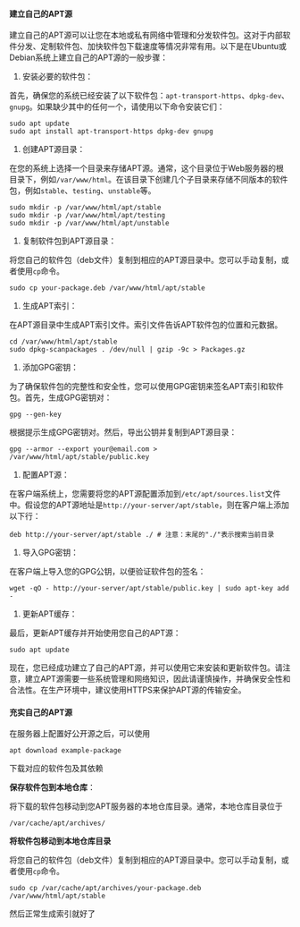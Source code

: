 #### 建立自己的APT源

建立自己的APT源可以让您在本地或私有网络中管理和分发软件包。这对于内部软件分发、定制软件包、加快软件包下载速度等情况非常有用。以下是在Ubuntu或Debian系统上建立自己的APT源的一般步骤：

1. 安装必要的软件包：

首先，确保您的系统已经安装了以下软件包：`apt-transport-https`、`dpkg-dev`、`gnupg`。如果缺少其中的任何一个，请使用以下命令安装它们：

```shell
sudo apt update
sudo apt install apt-transport-https dpkg-dev gnupg
```

1. 创建APT源目录：

在您的系统上选择一个目录来存储APT源。通常，这个目录位于Web服务器的根目录下，例如`/var/www/html`。在该目录下创建几个子目录来存储不同版本的软件包，例如`stable`、`testing`、`unstable`等。

```shell
sudo mkdir -p /var/www/html/apt/stable
sudo mkdir -p /var/www/html/apt/testing
sudo mkdir -p /var/www/html/apt/unstable
```

1. 复制软件包到APT源目录：

将您自己的软件包（deb文件）复制到相应的APT源目录中。您可以手动复制，或者使用`cp`命令。

```shell
sudo cp your-package.deb /var/www/html/apt/stable
```

1. 生成APT索引：

在APT源目录中生成APT索引文件。索引文件告诉APT软件包的位置和元数据。

```shell
cd /var/www/html/apt/stable
sudo dpkg-scanpackages . /dev/null | gzip -9c > Packages.gz
```

1. 添加GPG密钥：

为了确保软件包的完整性和安全性，您可以使用GPG密钥来签名APT索引和软件包。首先，生成GPG密钥对：

```shell
gpg --gen-key
```

根据提示生成GPG密钥对。然后，导出公钥并复制到APT源目录：

```shell
gpg --armor --export your@email.com > /var/www/html/apt/stable/public.key
```

1. 配置APT源：

在客户端系统上，您需要将您的APT源配置添加到`/etc/apt/sources.list`文件中。假设您的APT源地址是`http://your-server/apt/stable`，则在客户端上添加以下行：

```shell
deb http://your-server/apt/stable ./ # 注意：末尾的"./"表示搜索当前目录
```

1. 导入GPG密钥：

在客户端上导入您的GPG公钥，以便验证软件包的签名：

```shell
wget -qO - http://your-server/apt/stable/public.key | sudo apt-key add -
```

1. 更新APT缓存：

最后，更新APT缓存并开始使用您自己的APT源：

```shell
sudo apt update
```

现在，您已经成功建立了自己的APT源，并可以使用它来安装和更新软件包。请注意，建立APT源需要一些系统管理和网络知识，因此请谨慎操作，并确保安全性和合法性。在生产环境中，建议使用HTTPS来保护APT源的传输安全。

#### 充实自己的APT源

在服务器上配置好公开源之后，可以使用

```shell
apt download example-package
```

下载对应的软件包及其依赖

**保存软件包到本地仓库**：

将下载的软件包移动到您APT服务器的本地仓库目录。通常，本地仓库目录位于 

```shell
/var/cache/apt/archives/
```

**将软件包移动到本地仓库目录**

将您自己的软件包（deb文件）复制到相应的APT源目录中。您可以手动复制，或者使用`cp`命令。

```shell
sudo cp /var/cache/apt/archives/your-package.deb /var/www/html/apt/stable
```

然后正常生成索引就好了